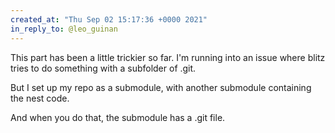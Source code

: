 ```yaml
---
created_at: "Thu Sep 02 15:17:36 +0000 2021"
in_reply_to: @leo_guinan
---
```


This part has been a little trickier so far. I'm running into an issue where blitz tries to do something with a subfolder of .git. 

But I set up my repo as a submodule, with another submodule containing the nest code.

And when you do that, the submodule has a .git file.